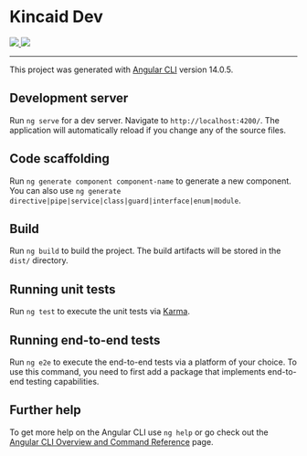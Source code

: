 <h1>Kincaid Dev</h1>
<p>
    <a href="https://github.com/mdkincaid/kincaid-site/deployments" alt="Deployments">
        <img src="https://img.shields.io/github/deployments/mdkincaid/kincaid-site/github-pages?label=deployment" />
    </a>
    <a href="https://github.com/mdkincaid/kincaid-site/actions/workflows/main.yml" alt="Unit Tests">
        <img src="https://img.shields.io/github/workflow/status/mdkincaid/kincaid-site/Run%20Unit%20Tests?label=unit%20tests" />
    </a>
</p>
<hr/>

This project was generated with [Angular CLI](https://github.com/angular/angular-cli) version 14.0.5.

## Development server

Run `ng serve` for a dev server. Navigate to `http://localhost:4200/`. The application will automatically reload if you change any of the source files.

## Code scaffolding

Run `ng generate component component-name` to generate a new component. You can also use `ng generate directive|pipe|service|class|guard|interface|enum|module`.

## Build

Run `ng build` to build the project. The build artifacts will be stored in the `dist/` directory.

## Running unit tests

Run `ng test` to execute the unit tests via [Karma](https://karma-runner.github.io).

## Running end-to-end tests

Run `ng e2e` to execute the end-to-end tests via a platform of your choice. To use this command, you need to first add a package that implements end-to-end testing capabilities.

## Further help

To get more help on the Angular CLI use `ng help` or go check out the [Angular CLI Overview and Command Reference](https://angular.io/cli) page.
